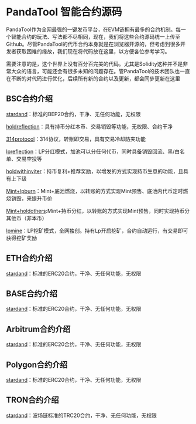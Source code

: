 # PandaTool 智能合约源码
PandaTool作为全网最强的一键发币平台，在EVM链拥有最多的合约机制。每一个智能合约的玩法、写法都不尽相同，现在，我们将这些合约源码统一上传至Github。尽管PandaTool的代币合约本身就是在浏览器开源的，但考虑到很多开发者获取困难的缘故，我们现在将代码放在这里，以方便各位参考学习。

需要注意的是，这个世界上没有百分百完美的代码。尤其是Solidity这种并不是非常大众的语言，可能还会有很多未知的问题存在。管PandaTool的技术团队也一直在不断的对代码进行优化，后续所有新的合约以及更新，都会同步更新在这里

## BSC合约介绍
[stardand](https://github.com/pandatoolcode/Token-Smart-Contracts/blob/main/BSC/stardand)：标准的BEP20合约，干净、无任何功能，无权限

[holdreflection](https://github.com/pandatoolcode/Token-Smart-Contracts/blob/main/BSC/holdreflection)：具有持币分红本币、交易销毁等功能，无权限、合约干净

[314protocol](https://github.com/pandatoolcode/Token-Smart-Contracts/blob/main/BSC/314protocol)：314协议，转账即交易，具有交易冷却防夹功能

[lpreflection](https://github.com/pandatoolcode/Token-Smart-Contracts/blob/main/BSC/lpreflection)：LP分红模式，加池可以分任何代币，同时具备销毁回流、黑/白名单、交易空投等

[holdwithinviter](https://github.com/pandatoolcode/Token-Smart-Contracts/blob/main/BSC/holdwithinviter)：持币复利+推荐奖励，以增发的方式实现持币生息的功能，且具有上下级

[Mint+lpburn](https://github.com/pandatoolcode/Token-Smart-Contracts/blob/main/BSC/lpburn)：Mint+底池燃烧，以转账的方式实现Mint预售、底池内代币定时燃烧销毁，来提升币价

[Mint+holdothers](https://github.com/pandatoolcode/Token-Smart-Contracts/blob/main/BSC/mint%2Bholdothers):Mint+持币分红，以转账的方式实现Mint预售，同时实现持币分其他币（非本币）

[lpmine](https://github.com/pandatoolcode/Token-Smart-Contracts/blob/main/BSC/lpmine)：LP挖矿模式，全网独创。持有Lp开启挖矿，合约自动运行，有交易即可获得挖矿奖励

## ETH合约介绍
[stardand](https://github.com/pandatoolcode/Token-Smart-Contracts/blob/main/ETH/stardand)：标准的ERC20合约，干净、无任何功能，无权限

## BASE合约介绍
[stardand](https://github.com/pandatoolcode/Token-Smart-Contracts/blob/main/Base/stardand)：标准的ERC20合约，干净、无任何功能，无权限

## Arbitrum合约介绍
[stardand](https://github.com/pandatoolcode/Token-Smart-Contracts/blob/main/Arbitrum/stardand)：标准的ERC20合约，干净、无任何功能，无权限

## Polygon合约介绍
[stardand](https://github.com/pandatoolcode/Token-Smart-Contracts/blob/main/Polygon/stardand)：标准的ERC20合约，干净、无任何功能，无权限

## TRON合约介绍
[stardand](https://github.com/pandatoolcode/Token-Smart-Contracts/blob/main/TRON/stardand)：波场链标准的TRC20合约，干净、无任何功能，无权限
